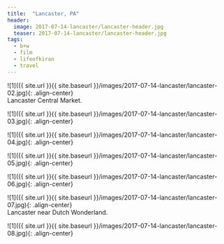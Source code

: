 ```yaml
---
title:  "Lancaster, PA"
header:
  image: 2017-07-14-lancaster/lancaster-header.jpg
  teaser: 2017-07-14-lancaster/lancaster-header.jpg
tags: 
  - b+w
  - film
  - lifeofkiran
  - travel
---
```


<p></p>
![1]({{ site.url }}{{ site.baseurl }}/images/2017-07-14-lancaster/lancaster-02.jpg){: .align-center}
<figcaption>Lancaster Central Market.</figcaption>
<p></p>

<p></p>
![1]({{ site.url }}{{ site.baseurl }}/images/2017-07-14-lancaster/lancaster-03.jpg){: .align-center}
<figcaption> </figcaption>
<p></p>

<p></p>
![1]({{ site.url }}{{ site.baseurl }}/images/2017-07-14-lancaster/lancaster-04.jpg){: .align-center}
<figcaption> </figcaption>
<p></p>

<p></p>
![1]({{ site.url }}{{ site.baseurl }}/images/2017-07-14-lancaster/lancaster-05.jpg){: .align-center}
<figcaption> </figcaption>
<p></p>

<p></p>
![1]({{ site.url }}{{ site.baseurl }}/images/2017-07-14-lancaster/lancaster-06.jpg){: .align-center}
<figcaption> </figcaption>
<p></p>

<p></p>
![1]({{ site.url }}{{ site.baseurl }}/images/2017-07-14-lancaster/lancaster-07.jpg){: .align-center}
<figcaption>Lancaster near Dutch Wonderland.</figcaption>
<p></p>

<p></p>
![1]({{ site.url }}{{ site.baseurl }}/images/2017-07-14-lancaster/lancaster-08.jpg){: .align-center}
<figcaption> </figcaption>
<p></p>


